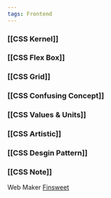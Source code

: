 ```yaml
---
tags: Frontend
---
```

### [[CSS Kernel]]

### [[CSS Flex Box]]

### [[CSS Grid]]

### [[CSS Confusing Concept]]

### [[CSS Values & Units]]

### [[CSS Artistic]]

### [[CSS Desgin Pattern]]

### [[CSS Note]]

Web Maker
	[Finsweet](https://finsweet.com/company/strategy#step-1)


